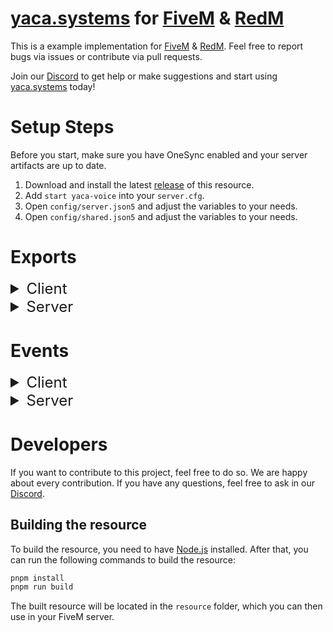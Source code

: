# [yaca.systems](https://yaca.systems/) for [FiveM](https://fivem.net/) & [RedM](https://redm.net/)

This is a example implementation for [FiveM](https://fivem.net/) & [RedM](https://redm.net/).
Feel free to report bugs via issues or contribute via pull requests.

Join our [Discord](http://discord.yaca.systems/) to get help or make suggestions and start
using [yaca.systems](https://yaca.systems/) today!

# Setup Steps

Before you start, make sure you have OneSync enabled and your server artifacts are up to date.

1. Download and install the latest [release](https://github.com/yaca-systems/fivem-yaca-typescript/releases) of this
   resource.
2. Add `start yaca-voice` into your `server.cfg`.
3. Open `config/server.json5` and adjust the variables to your needs.
4. Open `config/shared.json5` and adjust the variables to your needs.

# Exports

<details>
<summary style="font-size: x-large">Client</summary>

### General

#### `isEnabled(): boolean`

Get the enabled status of the voice system as `boolean`.

#### `getVoiceRange(serverId: number): int`

Get the current voice range of the player as `int`.

| Parameter | Type | Description |
|-----------|------|-------------|
| serverId  | `number` | The ID of the remote player, if not provided the local player will be used |

#### `getVoiceRanges(): int[]`

Get all voice ranges as `int[]`.

#### `changeVoiceRange(increase: boolean): void`

Change the voice range of the player to the next range.

#### `setVoiceRange(range: number): void`

Set the voice range of the player.

#### `setVoiceRangeChangeAllowedState(state: boolean): void`

Enable or disable the possibility to change the voice range.

| Parameter | Type      | Description                                    |
|-----------|-----------|------------------------------------------------|
| state     | `boolean` | `true` to allow the voice range change, `false` to disable |

#### `getVoiceRangeChangeAllowedState(): boolean`

Get the voice range change allowed state of the player as `boolean`.

#### `setMaxVoiceRange(range: number): void`

Set the maximum allowed voice range of the player in meters to limit the voice range temporarily.

| Parameter | Type     | Description                                    |
|-----------|-----------|------------------------------------------------|
| range     | `number`  | `-1` to disable the limit, or a number in meters to set the limit |

#### `getMaxVoiceRange(): number`

Get the maximum allowed voice range of the player in meters.

#### `getMicrophoneMuteState(): boolean`

Get the microphone mute state of the player as `boolean`.

#### `getMicrophoneDisabledState(): boolean`

Get the microphone disabled state of the player as `boolean`.

#### `getSoundMuteState(): boolean`

Get the sound mute state of the player as `boolean`.

#### `getSoundDisabledState(): boolean`

Get the sound disabled state of the player as `boolean`.

#### `getPluginState(): string`

Get the current plugin state as `string`.

The state can be one of the following:

- `"NOT_CONNECTED"`: The plugin is not connected
- `"CONNECTED`: The plugin is connected
- `"OUTDATED_VERSION"`: The plugin is not the version set in the dashboard
- `"WRONG_TS_SERVER"`: The user is connected to the wrong Teamspeak server
- `"IN_INGAME_CHANNEL"`: The user is in the ingame channel
- `"IN_EXCLUDED_CHANNEL"`: The user is in an excluded channel

#### `getGlobalErrorLevel(): number`

Get the global error level as `number`.

#### `setSpectatingPlayer(playerId: number | false)`

Set the player to spectate.

| Parameter | Type              | Description       |
|-----------|-------------------|-------------------|
| playerId  | `number \| false` | the player to set |

#### `getSpectatingPlayer(): number`

Get the player the user is spectating as `number`.

#### `setVoiceRangeMarkerColor(red: number, green: number, blue: number, alpha: number)`

Set the voice range marker color.

#### `getVoiceRangeMarkerColor(): [number, number, number, number]`

Get the voice range marker color as `[red, green, blue, alpha]`.

#### `resetVoiceRangeMarkerColor()`

Reset the voice range marker color to the default color defined in the config.

### Radio

#### `enableRadio(state: boolean)`

Enables or disables the radio system.

| Parameter | Type      | Description                                    |
|-----------|-----------|------------------------------------------------|
| state     | `boolean` | `true` to enable the radio, `false` to disable |

#### `isRadioEnabled(): boolean`

Returns whether the radio system is enabled as `boolean`.

#### `changeRadioFrequency(frequency: string)`

Changes the radio frequency of the active channel.

| Parameter | Type     | Description                                |
|-----------|----------|--------------------------------------------|
| frequency | `string` | The frequency to set the active channel to |

#### `changeRadioFrequencyRaw(channel: number, frequency: string)`

Changes the radio frequency.

| Parameter | Type     | Description                                                                           |
|-----------|----------|---------------------------------------------------------------------------------------|
| channel?  | `number` | the channel number. Defaults to the current active channel when no channel is passed. |
| frequency | `string` | the frequency to set the channel to                                                   |

#### `getRadioFrequency(channel: number): string`

Returns the frequency of a radio channel as `string`.

| Parameter | Type     | Description                                                                           |
|-----------|----------|---------------------------------------------------------------------------------------|
| channel?  | `number` | the channel number. Defaults to the current active channel when no channel is passed. |

#### `muteRadioChannel(state?: boolean)`

Mutes the current active radio channel.

| Parameter | Type      | Description                                                                 |
|-----------|-----------|-----------------------------------------------------------------------------|
| state?    | `boolean` | `true` to mute the channel, `false` to unmute. Defaults to switch if not defined |

#### `muteRadioChannelRaw(channel: number, state?: boolean)`

Mutes a radio channel.

| Parameter | Type     | Description                                                                            |
|-----------|----------|----------------------------------------------------------------------------------------|
| channel?  | `number` | the channel to mute. Defaults to the current active channel when no channel is passed. |
| state?    | `boolean` | `true` to mute the channel, `false` to unmute. Defaults to switch if not defined      |

#### `isRadioChannelMuted(channel: number): boolean`

Returns whether a radio channel is muted as `boolean`.

| Parameter | Type     | Description        |
|-----------|----------|--------------------|
| channel   | `number` | the channel number |

#### `setActiveRadioChannel(channel: number): bool`

Changes the active radio channel. Returns whether the operation was successful as `bool`.

| Parameter | Type     | Description           |
|-----------|----------|-----------------------|
| channel   | `number` | the new radio channel |

#### `getActiveRadioChannel(): number`

Returns the active radio channel as `number`.

#### `setSecondaryRadioChannel(channel: number): bool`

Changes the secondary radio channel. Returns whether the operation was successful as `bool`.

| Parameter | Type     | Description           |
|-----------|----------|-----------------------|
| channel   | `number` | the new radio channel |

#### `getSecondaryRadioChannel(): number`

Returns the secondary radio channel as `number`.

#### `changeRadioChannelVolume(higher: boolean): bool`

Changes the volume of the active radio channel. Returns whether the operation was successful as `bool`.

| Parameter | Type      | Description                    |
|-----------|-----------|--------------------------------|
| higher    | `boolean` | whether to increase the volume |

#### `changeRadioChannelVolumeRaw(channel: number, volume: number): bool`

Changes the volume of a radio channel. Returns whether the operation was successful as `bool`.

| Parameter | Type     | Description        |
|-----------|----------|--------------------|
| channel   | `number` | the channel number |
| volume    | `number` | the volume to set  |

#### `getRadioChannelVolume(channel: number): number`

Returns the volume of a radio channel as `number`.

| Parameter | Type     | Description        |
|-----------|----------|--------------------|
| channel   | `number` | the channel number |

#### `changeRadioChannelStereo(): bool`

Changes the stereo mode of the active radio channel. Returns whether the operation was successful as `bool`.

#### `changeRadioChannelStereoRaw(channel: number, stereo: string): bool`

Changes the stereo mode of a radio channel. Returns whether the operation was successful as `bool`.

| Parameter | Type     | Description                                                   |
|-----------|----------|---------------------------------------------------------------|
| channel   | `number` | the channel number                                            |
| stereo    | `string` | the stereo mode (`"MONO_LEFT"`, `"MONO_RIGHT"` or `"STEREO"`) |

#### `getRadioChannelStereo(channel: number): string`

Returns the stereo mode of a radio channel as `string`.

| Parameter | Type     | Description        |
|-----------|----------|--------------------|
| channel   | `number` | the channel number |

#### `radioTalkingStart(state: boolean, channel: number)`

Starts or stops talking on the radio.

| Parameter | Type      | Description                              |
|-----------|-----------|------------------------------------------|
| state     | `boolean` | `true` to start talking, `false` to stop |
| channel   | `number`  | the channel to talk on                   |

#### `setRadioMode(mode: string)`

Sets the radio mode.

| Parameter | Type     | Description                                                      |
|-----------|-----------------------------------------------------------------------------|
| mode      | `string` | the radio mode to set. Can be either `None`, `Direct` or `Tower` |

#### `getRadioMode(): string`

Returns the radio mode as `string`.

### Phone

#### `isInCall(): boolean`

Returns whether the player is in a phone call as a `boolean`.

### Megaphone

#### `getCanUseMegaphone(): boolean`

Returns whether the player can use the megaphone as a `boolean`.

#### `setCanUseMegaphone(state: boolean)`

Sets whether the player can use the megaphone.

| Parameter | Type      | Description                                             |
|-----------|-----------|---------------------------------------------------------|
| state     | `boolean` | `true` to allow using of megaphone, `false` to disallow |

### `useMegaphone(state: boolean)`

Starts or stops using the megaphone.

| Parameter | Type      | Description                            |
|-----------|-----------|----------------------------------------|
| state     | `boolean` | `true` to start using, `false` to stop |

</details>

<details>
<summary style="font-size: x-large">Server</summary>

### General

#### `isEnabled(): boolean`

Get the enabled status of the voice system as `boolean`.

#### `connectToVoice(source: number)`
Connects a player to the voice system.

| Parameter | Type     | Description       |
|-----------|----------|-------------------|
| source    | `number` | the player source |

#### `getPlayerAliveStatus(source: number): bool`

Get the alive status of a player as `bool`.

| Parameter | Type     | Description       |
|-----------|----------|-------------------|
| source    | `number` | the player source |

#### `setPlayerAliveStatus(source: number, state: bool)`

Set the alive status of a player.

| Parameter | Type      | Description         |
|-----------|-----------|---------------------|
| source    | `number`  | the player source   |
| state     | `boolean` | the new alive state |

#### `getPlayerVoiceRange(source: number): number`

Get the voice range of a player as `number`.

| Parameter | Type     | Description       |
|-----------|----------|-------------------|
| source    | `number` | the player source |

#### `setPlayerVoiceRange(source: number, range: number)`

Set the voice range of a player.

| Parameter | Type     | Description                                                               |
|-----------|----------|---------------------------------------------------------------------------|
| source    | `number` | the player source                                                         |
| range     | `number` | The new voice range. Defaults to the default voice range if not provided. |

### Radio

#### `getPlayersInRadioFrequency(frequency: string): int[]`

Returns all players in a radio frequency as `int[]`.

| Parameter | Type     | Description          |
|-----------|----------|----------------------|
| frequency | `string` | the frequency to get |

#### `setPlayerRadioChannel(source: number, channel: number, frequency: string)`

Sets the radio channel of a player.

| Parameter | Type     | Description          |
|-----------|----------|----------------------|
| source    | `number` | the player source    |
| channel   | `number` | the channel to set   |
| frequency | `string` | the frequency to set |

#### `getPlayerHasLongRange(source: number): bool`

Returns whether a player has long range enabled as `bool`.

| Parameter | Type     | Description       |
|-----------|----------|-------------------|
| source    | `number` | the player source |

#### `setPlayerHasLongRange(source: number, state: bool)`

Sets the long range state of a player.

| Parameter | Type      | Description          |
|-----------|-----------|----------------------|
| source    | `number`  | the player source    |
| state     | `boolean` | the long range state |

#### `setSecuredRadioFrequency(state: bool, start: string, end?: string): boolean`

Sets a frequency or a range as secured.

| Parameter | Type      | Description          |
|-----------|-----------|----------------------|
| state     | `boolean` | the secured state    |
| start     | `string`  | the start frequency  |
| end       | `string`  | the end frequency    |

#### `getSecuredRadioFrequencies(): Array<{ start: string, end?: string }>`

Returns all secured radio frequencies as an array of objects.

#### `setPermitRadioFrequency(src: number, state: boolean, start: string, end?: string): boolean`

Sets a frequency or a range as permitted for a specific player.

| Parameter | Type      | Description          |
|-----------|-----------|----------------------|
| src       | `number`  | the player source    |
| state     | `boolean` | the permitted state  |
| start     | `string`  | the start frequency  |
| end       | `string`  | the end frequency    |


#### `getPermittedRadioFrequencies(src: number): Array<{ start: string, end?: string }>`

Returns all permitted radio frequencies for a specific player as an array of objects.

### Phone

#### `callPlayer(source: number, target: number, state: bool)`

Creates a phone call between two players.

| Parameter | Type      | Description              |
|-----------|-----------|--------------------------|
| source    | `number`  | the player source        |
| target    | `number`  | the target player source |
| state     | `boolean` | the state of the call    |

#### `callPlayerOldEffect(source: number, target: number, state: bool)`

Creates a phone call between two players with the old effect.

| Parameter | Type      | Description              |
|-----------|-----------|--------------------------|
| source    | `number`  | the player source        |
| target    | `number`  | the target player source |
| state     | `boolean` | the state of the call    |

#### `muteOnPhone(source: number, state: bool)`

Mutes the player when using the phone.

| Parameter | Type      | Description       |
|-----------|-----------|-------------------|
| source    | `number`  | the player source |
| state     | `boolean` | the mute state    |

#### `enablePhoneSpeaker(source: number, state: bool)`

Enable or disable the phone speaker for a player.

| Parameter | Type      | Description             |
|-----------|-----------|-------------------------|
| source    | `number`  | the player source       |
| state     | `boolean` | the phone speaker state |

#### `isPlayerInCall(source: number): [bool, number[]]`

Returns whether a player is in a phone call as `[bool, number[]]`.

| Parameter | Type     | Description       |
|-----------|----------|-------------------|
| source    | `number` | the player source |

#### `setGlobalErrorLevel(level: number)`

Sets the global error level.

| Parameter | Type     | Description     |
|-----------|----------|-----------------|
| level     | `number` | the error level |

#### `getGlobalErrorLevel(): number`

Returns the global error level as `number`.

#### `getPlayerIngameName(playerId: number): string`

Returns the Teamspeak name of a player by their player ID. If the player or the name is not found, an empty string is returned and an error is logged in Console.

| Parameter | Type     | Description        |
|-----------|----------|--------------------|
| playerId  | `number` | The player source  |

</details>

# Events

<details>
<summary style="font-size: x-large">Client</summary>

### yaca:external:pluginInitialized

The event is triggered when the plugin is initialized.

| Parameter | Type  | Description                                  |
|-----------|-------|----------------------------------------------|
| clientId  | `int` | the client id of the local user in teamspeak |

### yaca:external:pluginStateChanged

The event is triggered when the plugin state changes.

| Parameter | Type     | Description                                  |
|-----------|----------|----------------------------------------------|
| state     | `string` | the current plugin state, as explained below |

The state can be one of the following:

- `"NOT_CONNECTED"`: The plugin is not connected
- `"CONNECTED`: The plugin is connected
- `"OUTDATED_VERSION"`: The plugin is not the version set in the dashboard
- `"WRONG_TS_SERVER"`: The user is connected to the wrong Teamspeak server
- `"IN_INGAME_CHANNEL"`: The user is in the ingame channel
- `"IN_EXCLUDED_CHANNEL"`: The user is in an excluded channel

### yaca:external:voiceRangeUpdate

This event is triggered when the voice range of a player is updated.

| Parameter  | Type  | Description               |
|------------|-------|---------------------------|
| range      | `int` | the newly set voice range |
| rangeIndex | `int` | the index of the range    |

### yaca:external:muteStateChanged

DEPRECATED: Use `yaca:external:microphoneMuteStateChanged` instead.
The event is triggered when the mute state of a player changes.

| Parameter | Type      | Description        |
|-----------|-----------|--------------------|
| state     | `boolean` | the new mute state |

### yaca:external:microphoneMuteStateChanged

The event is triggered when the microphone mute state of a player changes.

| Parameter | Type      | Description        |
|-----------|-----------|--------------------|
| state     | `boolean` | the new mute state |

### yaca:external:microphoneDisabledStateChanged

The event is triggered when the microphone disabled state of a player changes.

| Parameter | Type      | Description        |
|-----------|-----------|--------------------|
| state     | `boolean` | the new mute state |

### yaca:external:soundMuteStateChanged

The event is triggered when the sound mute state of a player changes.

| Parameter | Type      | Description        |
|-----------|-----------|--------------------|
| state     | `boolean` | the new mute state |

### yaca:external:soundDisabledStateChanged

The event is triggered when the sound disabled state of a player changes.

| Parameter | Type      | Description        |
|-----------|-----------|--------------------|
| state     | `boolean` | the new mute state |

### yaca:external:isTalking

The event is triggered when a player starts or stops talking.

| Parameter | Type      | Description           |
|-----------|-----------|-----------------------|
| state     | `boolean` | the new talking state |

### yaca:external:megaphoneState

The event is triggered when the megaphone state of a player changes.

| Parameter | Type      | Description             |
|-----------|-----------|-------------------------|
| state     | `boolean` | the new megaphone state |

### yaca:external:setRadioMuteState

The event is triggered when the radio mute state of a player changes.

| Parameter | Type      | Description                                 |
|-----------|-----------|---------------------------------------------|
| channel   | `number`  | the channel where the mute state is changed |
| state     | `boolean` | the new mute state                          |

### yaca:external:isRadioEnabled

The event is triggered when the radio state of a player changes.

| Parameter | Type      | Description                                                          |
|-----------|-----------|----------------------------------------------------------------------|
| state     | `boolean` | `true` when the radio is enabled, `false` when the radio is disabled |

### yaca:external:changedActiveRadioChannel

The event is triggered when the active radio channel of a player changes.

| Parameter | Type     | Description                  |
|-----------|----------|------------------------------|
| channel   | `number` | the new active radio channel |

### yaca:external:changedSecondaryRadioChannel

The event is triggered when the secondary radio channel of a player changes.

| Parameter | Type     | Description                                       |
|-----------|----------|---------------------------------------------------|
| channel   | `number` | the new active radio channel, or `-1` if disabled |

### yaca:external:setRadioVolume

The event is triggered when the radio volume of a player changes.

| Parameter | Type     | Description           |
|-----------|----------|-----------------------|
| channel   | `number` | the channel to change |
| volume    | `number` | the new volume to set |

### yaca:external:setRadioChannelStereo

The event is triggered when the stereo mode of a radio channel changes.

| Parameter | Type     | Description                                                                                   |
|-----------|----------|-----------------------------------------------------------------------------------------------|
| channel   | `number` | the channel to change                                                                         |
| stereo    | `string` | `"MONO_LEFT"` for the left ear, `"MONO_RIGHT"` for the right ear and `"STEREO"` for both ears |

### yaca:external:setRadioFrequency

The event is triggered when the radio frequency of a player changes.

| Parameter | Type     | Description          |
|-----------|----------|----------------------|
| channel   | `number` | the channel to set   |
| frequency | `string` | the frequency to set |

### yaca:external:isRadioTalking

The event is triggered when a player starts or stops talking on the radio.

| Parameter | Type      | Description                                |
|-----------|-----------|--------------------------------------------|
| state     | `boolean` | the new talking state                      |
| channel   | `number`  | the channel where the player is talking at |

### yaca:external:isRadioReceiving

The event is triggered when a player starts or stops receiving on the radio.

| Parameter | Type      | Description                                    |
|-----------|-----------|------------------------------------------------|
| state     | `boolean` | the new receiver state                         |
| channel   | `number`  | the channel from which the player is receiving |
| playerId  | `number`  | the server ID of the player who is talking     |

### yaca:external:notification

The event is triggered when a notification should be shown.

| Parameter | Type     | Description                                                  |
|-----------|----------|--------------------------------------------------------------|
| message   | `string` | the message to show                                          |
| type      | `string` | the type of the message (`"inform"`, `"error"`, `"success"`) |

Example for custom notification:

```lua
AddEventHandler('yaca:external:notification', function (message, type)
  -- Call your Notifications System here.
end)
```

### yaca:external:channelChanged

The event is triggered when the player changes the channel to the ingame or excluded channel.

| Parameter   | Type     | Description                                                                                                      |
|-------------|----------|------------------------------------------------------------------------------------------------------------------|
| channelType | `string` | `INGAME_CHANNEL` when moving into the ingame channel and `EXCLUDED_CHANNEL` when moving into a excluded channel. |

</details>
<details>
<summary style="font-size: x-large">Server</summary>

### yaca:external:changeMegaphoneState

The event is triggered when the megaphone state of a player changes.

| Parametr | Type      | Description             |
|----------|-----------|-------------------------|
| source   | `int`     | the player source       |
| state    | `boolean` | the new megaphone state |

### yaca:external:phoneCall

The event is triggered when a phone call is started or ended.

| Parameter | Type             | Description                                                                     |
|-----------|------------------|---------------------------------------------------------------------------------|
| source    | `int`            | the player source                                                               |
| target    | `int`            | the target player source                                                        |
| state     | `boolean`        | the new phone call state                                                        |
| filter    | `YacaFilterEnum` | the used filter for the phone call, can be either `PHONE` or `PHONE_HISTORICAL` |

### yaca:external:phoneSpeaker

The event is triggered when the phone speaker state of a player changes.

| Parameter | Type      | Description                 |
|-----------|-----------|-----------------------------|
| source    | `int`     | the player source           |
| state     | `boolean` | the new phone speaker state |

### yaca:external:changedRadioFrequency

The event is triggered when the radio frequency of a player changes.

| Parameter | Type     | Description                             |
|-----------|----------|-----------------------------------------|
| source    | `int`    | the player source                       |
| channel   | `int`    | the channel where the frequency was set |
| frequency | `string` | the frequency to set                    |

### yaca:external:changedRadioMuteState

The event is triggered when the radio mute state of a player changes.

| Parameter | Type      | Description                                  |
|-----------|-----------|----------------------------------------------|
| source    | `int`     | the player source                            |
| channel   | `int`     | the channel where the mute state was changed |
| state     | `boolean` | the new mute state                           |

</details>

# Developers

If you want to contribute to this project, feel free to do so. We are happy about every contribution. If you have any
questions, feel free to ask in our [Discord](http://discord.yaca.systems/).

## Building the resource

To build the resource, you need to have [Node.js](https://nodejs.org/) installed. After that, you can run the following
commands to build the resource:

```bash
pnpm install
pnpm run build
```

The built resource will be located in the `resource` folder, which you can then use in your FiveM server.

